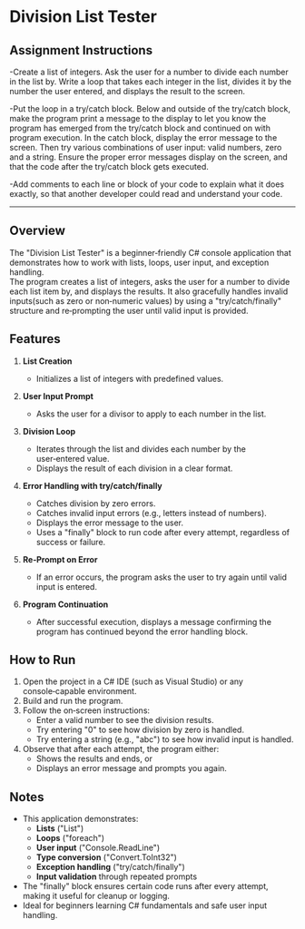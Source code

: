 # Division List Tester

## Assignment Instructions

-Create a list of integers. Ask the user for a number to divide each number in the list by. Write a loop that takes each integer in the list, divides it by the number the user entered, and displays the result to the screen.

-Put the loop in a try/catch block. Below and outside of the try/catch block, make the program print a message to the display to let you know the program has emerged from the try/catch block and continued on with program execution. In the catch block, display the error message to the screen. Then try various combinations of user input: valid numbers, zero and a string. Ensure the proper error messages display on the screen, and that the code after the try/catch block gets executed.

-Add comments to each line or block of your code to explain what it does exactly, so that another developer could read and understand your code.

---

## Overview
The "Division List Tester" is a beginner‑friendly C# console application that demonstrates how to work with lists, loops, user input, and exception handling.  
The program creates a list of integers, asks the user for a number to divide each list item by, and displays the results. It also gracefully handles invalid inputs(such as zero or non‑numeric values) by using a "try/catch/finally" structure and re‑prompting the user until valid input is provided.

## Features
1. **List Creation**
   - Initializes a list of integers with predefined values.
   
2. **User Input Prompt**
   - Asks the user for a divisor to apply to each number in the list.
   
3. **Division Loop**
   - Iterates through the list and divides each number by the user‑entered value.
   - Displays the result of each division in a clear format.
   
4. **Error Handling with try/catch/finally**
   - Catches division by zero errors.
   - Catches invalid input errors (e.g., letters instead of numbers).
   - Displays the error message to the user.
   - Uses a "finally" block to run code after every attempt, regardless of success or failure.
   
5. **Re‑Prompt on Error**
   - If an error occurs, the program asks the user to try again until valid input is entered.
   
6. **Program Continuation**
   - After successful execution, displays a message confirming the program has continued beyond the error handling block.

## How to Run
1. Open the project in a C# IDE (such as Visual Studio) or any console‑capable environment.
2. Build and run the program.
3. Follow the on‑screen instructions:
   - Enter a valid number to see the division results.
   - Try entering "0" to see how division by zero is handled.
   - Try entering a string (e.g., "abc") to see how invalid input is handled.
4. Observe that after each attempt, the program either:
   - Shows the results and ends, or
   - Displays an error message and prompts you again.

## Notes
- This application demonstrates:
  - **Lists** ("List<int>")
  - **Loops** ("foreach")
  - **User input** ("Console.ReadLine")
  - **Type conversion** ("Convert.ToInt32")
  - **Exception handling** ("try/catch/finally")
  - **Input validation** through repeated prompts
- The "finally" block ensures certain code runs after every attempt, making it useful for cleanup or logging.
- Ideal for beginners learning C# fundamentals and safe user input handling.